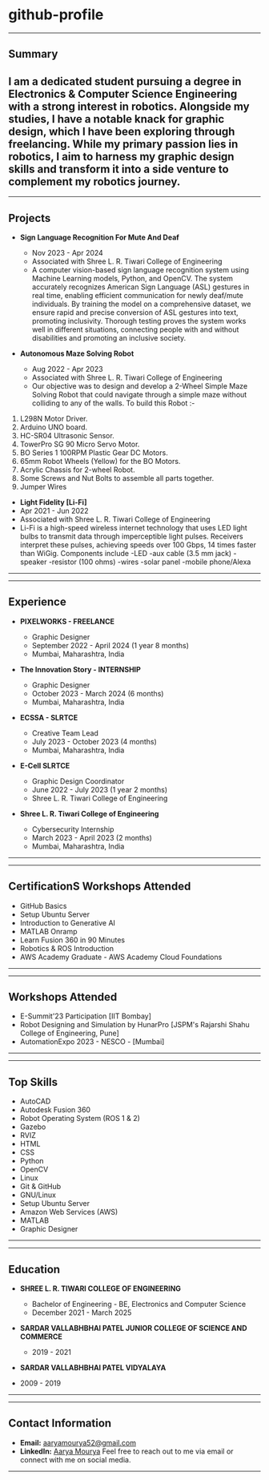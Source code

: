 # github-profile
---
## Summary
I am a dedicated student pursuing a degree in Electronics & Computer Science Engineering with a strong interest in robotics. Alongside my studies, I have a notable knack for graphic design, which I have been exploring through freelancing. While my primary passion lies in robotics, I aim to harness my graphic design skills and transform it into a side venture to complement my robotics journey.
---
---
## Projects
- **Sign Language Recognition For Mute And Deaf**
  - Nov 2023 - Apr 2024
  - Associated with Shree L. R. Tiwari College of Engineering
  - A computer vision-based sign language recognition system using Machine Learning models, Python, and OpenCV. The system accurately recognizes American Sign Language (ASL) gestures in real time, enabling efficient communication for newly deaf/mute individuals. By training the model on a comprehensive dataset, we ensure rapid and precise conversion of ASL gestures into text, promoting inclusivity. Thorough testing proves the system works well in different situations, connecting people with and without disabilities and promoting an inclusive society.

- **Autonomous Maze Solving Robot**
  - Aug 2022 - Apr 2023
  - Associated with Shree L. R. Tiwari College of Engineering
  - Our objective was to design and develop a 2-Wheel Simple Maze Solving Robot that could navigate through a simple maze without colliding to any of the walls. To build this Robot :-

1. L298N Motor Driver.
2. Arduino UNO board.
3. HC-SR04 Ultrasonic Sensor.
4. TowerPro SG 90 Micro Servo Motor.
5. BO Series 1 100RPM Plastic Gear DC Motors.
6. 65mm Robot Wheels (Yellow) for the BO Motors.
7. Acrylic Chassis for 2-wheel Robot.
8. Some Screws and Nut Bolts to assemble all parts together.
9. Jumper Wires
 
  - **Light Fidelity [Li-Fi]**
  - Apr 2021 - Jun 2022
  - Associated with Shree L. R. Tiwari College of Engineering
  - Li-Fi is a high-speed wireless internet technology that uses LED light bulbs to transmit data through imperceptible light pulses. Receivers interpret these pulses, achieving speeds over 100 Gbps, 14 times faster than WiGig. Components include 
-LED
-aux cable (3.5 mm jack)
-speaker
-resistor (100 ohms)
-wires
-solar panel
-mobile phone/Alexa
---
---
## Experience
- **PIXELWORKS - FREELANCE**
  - Graphic Designer
  - September 2022 - April 2024 (1 year 8 months)
  - Mumbai, Maharashtra, India

- **The Innovation Story - INTERNSHIP**
  - Graphic Designer
  - October 2023 - March 2024 (6 months)
  - Mumbai, Maharashtra, India

- **ECSSA - SLRTCE**
  - Creative Team Lead
  - July 2023 - October 2023 (4 months)
  - Mumbai, Maharashtra, India

- **E-Cell SLRTCE**
  - Graphic Design Coordinator
  - June 2022 - July 2023 (1 year 2 months)
  - Shree L. R. Tiwari College of Engineering

- **Shree L. R. Tiwari College of Engineering**
  - Cybersecurity Internship
  - March 2023 - April 2023 (2 months)
  - Mumbai, Maharashtra, India
---
---
## CertificationS Workshops Attended
- GitHub Basics
- Setup Ubuntu Server
- Introduction to Generative AI
- MATLAB Onramp
- Learn Fusion 360 in 90 Minutes
- Robotics & ROS Introduction
- AWS Academy Graduate - AWS Academy Cloud Foundations
---
---
## Workshops Attended
- E-Summit'23 Participation [IIT Bombay]
- Robot Designing and Simulation by HunarPro [JSPM's Rajarshi Shahu College of Engineering, Pune]
- AutomationExpo 2023 - NESCO - [Mumbai]
---
---
## Top Skills
- AutoCAD
- Autodesk Fusion 360
- Robot Operating System (ROS 1 & 2)
- Gazebo
- RVIZ
- HTML
- CSS
- Python
- OpenCV
- Linux
- Git & GitHub
- GNU/Linux
- Setup Ubuntu Server
- Amazon Web Services (AWS)
- MATLAB
- Graphic Designer
---
---
## Education
- **SHREE L. R. TIWARI COLLEGE OF ENGINEERING**
  - Bachelor of Engineering - BE, Electronics and Computer Science
  - December 2021 - March 2025

- **SARDAR VALLABHBHAI PATEL JUNIOR COLLEGE OF SCIENCE AND COMMERCE**
  - 2019 - 2021

- **SARDAR VALLABHBHAI PATEL VIDYALAYA**
 - 2009 - 2019
---
---
## Contact Information
- **Email:** [aaryamourya52@gmail.com](mailto:aaryamourya52@gmail.com)
- **LinkedIn:** [Aarya Mourya](https://www.linkedin.com/in/aaryamourya-444051566612094454)
Feel free to reach out to me via email or connect with me on social media.
---
